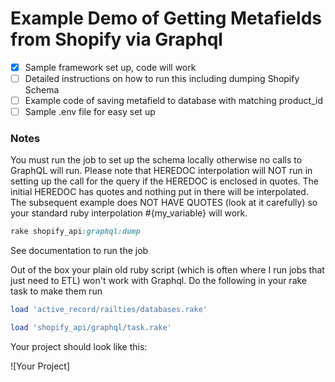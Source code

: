 # Example Demo of Getting Metafields from Shopify via Graphql

- [x] Sample framework set up, code will work
- [ ] Detailed instructions on how to run this including dumping Shopify Schema
- [ ] Example code of saving metafield to database with matching product_id
- [ ] Sample .env file for easy set up

### Notes 
You must run the job to set up the schema locally otherwise no calls to GraphQL will run. Please note that HEREDOC interpolation will NOT run in setting up the call for the query if the HEREDOC is enclosed in quotes. The initial HEREDOC has quotes and nothing put in there will be interpolated. The subsequent example does NOT HAVE QUOTES (look at it carefully) so your standard ruby interpolation #{my_variable} will work.

```ruby
rake shopify_api:graphql:dump 
```
See documentation to run the job

Out of the box your plain old ruby script (which is often where I run jobs that just need to ETL) won't work with Graphql. Do the following in your rake task to make them run

```ruby
load 'active_record/railties/databases.rake'

load 'shopify_api/graphql/task.rake'

```

Your project should look like this:

![Your Project]

